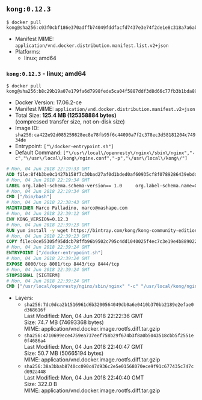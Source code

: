 ## `kong:0.12.3`

```console
$ docker pull kong@sha256:c03f0cbf186e370adffb74049fddfacfd7437e3e74f2de1e8c318a7a6ab8c161
```

-	Manifest MIME: `application/vnd.docker.distribution.manifest.list.v2+json`
-	Platforms:
	-	linux; amd64

### `kong:0.12.3` - linux; amd64

```console
$ docker pull kong@sha256:b8c29b19a07e179fa6d7998fede5ca04f5887ddf3d8d66c77fb3b1bda898be16
```

-	Docker Version: 17.06.2-ce
-	Manifest MIME: `application/vnd.docker.distribution.manifest.v2+json`
-	Total Size: **125.4 MB (125358884 bytes)**  
	(compressed transfer size, not on-disk size)
-	Image ID: `sha256:ca422e92d085259828ec8e78fb95f6c44090a7f2c378ec3d58181204c74934de`
-	Entrypoint: `["\/docker-entrypoint.sh"]`
-	Default Command: `["\/usr\/local\/openresty\/nginx\/sbin\/nginx","-c","\/usr\/local\/kong\/nginx.conf","-p","\/usr\/local\/kong\/"]`

```dockerfile
# Mon, 04 Jun 2018 22:19:33 GMT
ADD file:8f4b3be0c1427b158f7c30bad27af0d1bded0af60935cf8f0789286439ebdde9 in / 
# Mon, 04 Jun 2018 22:19:34 GMT
LABEL org.label-schema.schema-version== 1.0     org.label-schema.name=CentOS Base Image     org.label-schema.vendor=CentOS     org.label-schema.license=GPLv2     org.label-schema.build-date=20180531
# Mon, 04 Jun 2018 22:19:34 GMT
CMD ["/bin/bash"]
# Mon, 04 Jun 2018 22:38:43 GMT
MAINTAINER Marco Palladino, marco@mashape.com
# Mon, 04 Jun 2018 22:39:12 GMT
ENV KONG_VERSION=0.12.3
# Mon, 04 Jun 2018 22:39:23 GMT
RUN yum install -y wget https://bintray.com/kong/kong-community-edition-rpm/download_file?file_path=centos/7/kong-community-edition-$KONG_VERSION.el7.noarch.rpm &&     yum clean all
# Mon, 04 Jun 2018 22:39:23 GMT
COPY file:0ce55305f95ddcb78ffb96b9502c795c4dd1040025f4ec7c3e19e4b889022b90 in /docker-entrypoint.sh 
# Mon, 04 Jun 2018 22:39:24 GMT
ENTRYPOINT ["/docker-entrypoint.sh"]
# Mon, 04 Jun 2018 22:39:24 GMT
EXPOSE 8000/tcp 8001/tcp 8443/tcp 8444/tcp
# Mon, 04 Jun 2018 22:39:24 GMT
STOPSIGNAL [SIGTERM]
# Mon, 04 Jun 2018 22:39:24 GMT
CMD ["/usr/local/openresty/nginx/sbin/nginx" "-c" "/usr/local/kong/nginx.conf" "-p" "/usr/local/kong/"]
```

-	Layers:
	-	`sha256:7dc0dca2b1516961d6b3200564049db0a6e0410b370bb2189e2efae0d368616f`  
		Last Modified: Mon, 04 Jun 2018 22:22:36 GMT  
		Size: 74.7 MB (74693368 bytes)  
		MIME: application/vnd.docker.image.rootfs.diff.tar.gzip
	-	`sha256:4710699ece4759ea737eef758b29f674b3f8a0b5043518cbb5f2551e0f4686a4`  
		Last Modified: Mon, 04 Jun 2018 22:40:47 GMT  
		Size: 50.7 MB (50665194 bytes)  
		MIME: application/vnd.docker.image.rootfs.diff.tar.gzip
	-	`sha256:38a3bbab8740cc090c47d936c2e5e01568070ece9f91c677435c747cd092a448`  
		Last Modified: Mon, 04 Jun 2018 22:40:40 GMT  
		Size: 322.0 B  
		MIME: application/vnd.docker.image.rootfs.diff.tar.gzip

